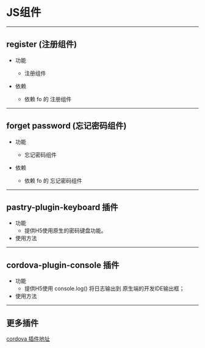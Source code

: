 # JS组件

----
## register (注册组件)

* 功能

    * 注册组件

* 依赖

    * 依赖 fo 的 注册组件

----
## forget password (忘记密码组件)

* 功能

    * 忘记密码组件

* 依赖

    * 依赖 fo 的 忘记密码组件

----
## pastry-plugin-keyboard 插件
* 功能
    * 提供H5使用原生的密码键盘功能。
* 使用方法

----
## cordova-plugin-console 插件
* 功能
    * 提供H5使用 console.log() 将日志输出到 原生端的开发IDE输出框；
* 使用方法

----
## 更多插件

[cordova 插件地址][net_cordovaplugins]

[net_cordovaplugins]: https://github.com/apache?utf8=%E2%9C%93&query=cordova-